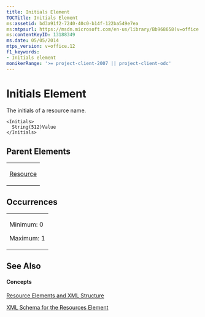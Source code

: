 ```yaml
---
title: Initials Element
TOCTitle: Initials Element
ms:assetid: bd3a91f2-7240-40c0-b14f-122ba549e7ea
ms:mtpsurl: https://msdn.microsoft.com/en-us/library/Bb968658(v=office.12)
ms:contentKeyID: 13188349
ms.date: 05/05/2014
mtps_version: v=office.12
f1_keywords:
- Initials element
monikerRange: '>= project-client-2007 || project-client-odc'
---
```


# Initials Element




The initials of a resource name.

    <Initials>
      String(512)Value
    </Initials>

## Parent Elements

<table>
<colgroup>
<col style="width: 100%" />
</colgroup>
<tbody>
<tr class="odd">
<td><p><a href="bb968715(v=office.12).md">Resource</a></p></td>
</tr>
</tbody>
</table>

## Occurrences

<table>
<colgroup>
<col style="width: 100%" />
</colgroup>
<tbody>
<tr class="odd">
<td><p>Minimum: 0</p>
<p>Maximum: 1</p></td>
</tr>
</tbody>
</table>

## See Also

#### Concepts

[Resource Elements and XML Structure](resource-elements-and-xml-structure.md)

[XML Schema for the Resources Element](xml-schema-for-the-resources-element.md)

